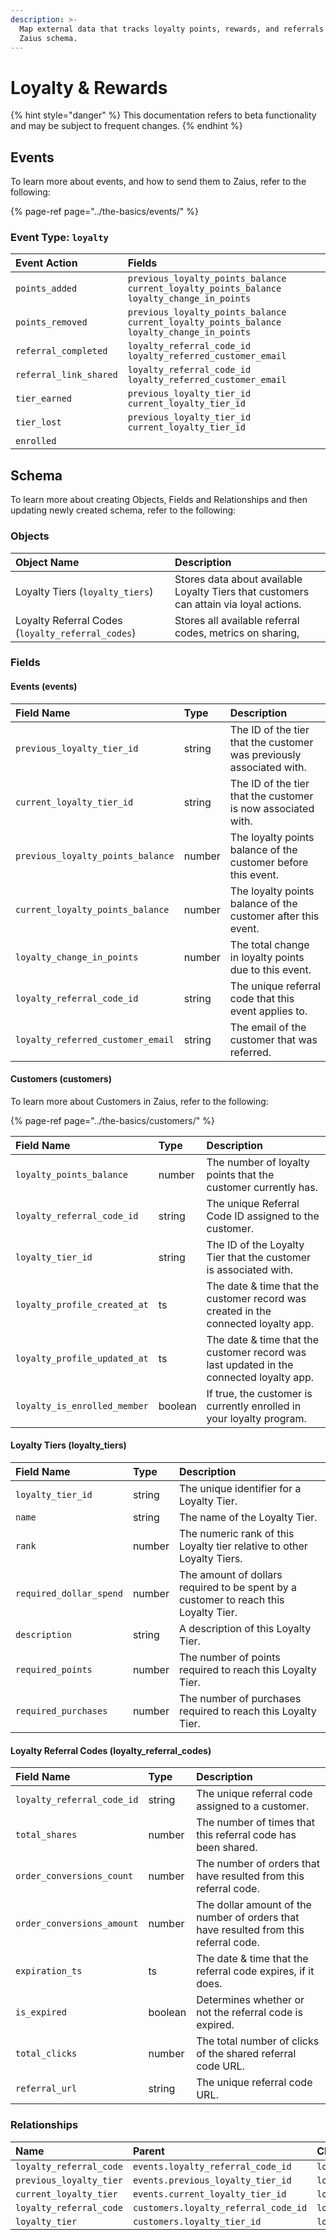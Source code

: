 ```yaml
---
description: >-
  Map external data that tracks loyalty points, rewards, and referrals to the
  Zaius schema.
---
```


# Loyalty & Rewards

{% hint style="danger" %}
This documentation refers to beta functionality and may be subject to frequent changes.
{% endhint %}

## Events

To learn more about events, and how to send them to Zaius, refer to the following:

{% page-ref page="../the-basics/events/" %}

### Event Type: `loyalty`

| Event Action | Fields |
| :--- | :--- |
| `points_added` | `previous_loyalty_points_balance current_loyalty_points_balance loyalty_change_in_points` |
| `points_removed` | `previous_loyalty_points_balance current_loyalty_points_balance loyalty_change_in_points` |
| `referral_completed` | `loyalty_referral_code_id loyalty_referred_customer_email` |
| `referral_link_shared` | `loyalty_referral_code_id loyalty_referred_customer_email` |
| `tier_earned` | `previous_loyalty_tier_id current_loyalty_tier_id` |
| `tier_lost` | `previous_loyalty_tier_id current_loyalty_tier_id` |
| `enrolled` |  |

## Schema

To learn more about creating Objects, Fields and Relationships and then updating newly created schema, refer to the following:

### Objects

| Object Name | Description |
| :--- | :--- |
| Loyalty Tiers \(`loyalty_tiers`\) | Stores data about available Loyalty Tiers that customers can attain via loyal actions. |
| Loyalty Referral Codes \(`loyalty_referral_codes`\) | Stores all available referral codes, metrics on sharing,  |

### Fields

#### Events \(events\)

| Field Name | Type | Description |
| :--- | :--- | :--- |
| `previous_loyalty_tier_id` | string | The ID of the tier that the customer was previously associated with. |
| `current_loyalty_tier_id` | string | The ID of the tier that the customer is now associated with. |
| `previous_loyalty_points_balance` | number | The loyalty points balance of the customer before this event. |
| `current_loyalty_points_balance` | number | The loyalty points balance of the customer after this event. |
| `loyalty_change_in_points` | number | The total change in loyalty points due to this event. |
| `loyalty_referral_code_id` | string | The unique referral code that this event applies to. |
| `loyalty_referred_customer_email` | string | The email of the customer that was referred. |

#### Customers \(customers\)

To learn more about Customers in Zaius, refer to the following:

{% page-ref page="../the-basics/customers/" %}

| Field Name | Type | Description |
| :--- | :--- | :--- |
| `loyalty_points_balance` | number | The number of loyalty points that the customer currently has. |
| `loyalty_referral_code_id` | string | The unique Referral Code ID assigned to the customer. |
| `loyalty_tier_id` | string | The ID of the Loyalty Tier that the customer is associated with. |
| `loyalty_profile_created_at` | ts | The date & time that the customer record was created in the connected loyalty app. |
| `loyalty_profile_updated_at` | ts | The date & time that the customer record was last updated in the connected loyalty app. |
| `loyalty_is_enrolled_member` | boolean | If true, the customer is currently enrolled in your loyalty program. |

#### Loyalty Tiers \(loyalty\_tiers\)

| Field Name | Type | Description |
| :--- | :--- | :--- |
| `loyalty_tier_id` | string | The unique identifier for a Loyalty Tier. |
| `name` | string | The name of the Loyalty Tier. |
| `rank` | number | The numeric rank of this Loyalty tier relative to other Loyalty Tiers. |
| `required_dollar_spend` | number | The amount of dollars required to be spent by a customer to reach this Loyalty Tier. |
| `description` | string | A description of this Loyalty Tier. |
| `required_points` | number | The number of points required to reach this Loyalty Tier. |
| `required_purchases` | number | The number of purchases required to reach this Loyalty Tier. |

#### Loyalty Referral Codes \(loyalty\_referral\_codes\)

| Field Name | Type | Description |
| :--- | :--- | :--- |
| `loyalty_referral_code_id` | string | The unique referral code assigned to a customer. |
| `total_shares` | number | The number of times that this referral code has been shared. |
| `order_conversions_count` | number | The number of orders that have resulted from this referral code. |
| `order_conversions_amount` | number | The dollar amount of the number of orders that have resulted from this referral code. |
| `expiration_ts` | ts | The date & time that the referral code expires, if it does. |
| `is_expired` | boolean | Determines whether or not the referral code is expired. |
| `total_clicks` | number | The total number of clicks of the shared referral code URL. |
| `referral_url` | string | The unique referral code URL. |

### Relationships

| Name | Parent | Child |
| :--- | :--- | :--- |
| `loyalty_referral_code` | `events.loyalty_referral_code_id` | `loyalty_referral_codes.loyalty_referral_code_id` |
| `previous_loyalty_tier` | `events.previous_loyalty_tier_id` | `loyalty_tiers.loyalty_tier_id` |
| `current_loyalty_tier` | `events.current_loyalty_tier_id` | `loyalty_tiers.loyalty_tier_id` |
| `loyalty_referral_code` | `customers.loyalty_referral_code_id` | `loyalty_referral_codes.loyalty_referral_code_id` |
| `loyalty_tier` | `customers.loyalty_tier_id` | `loyalty_tiers.loyalty_tier_id` |

